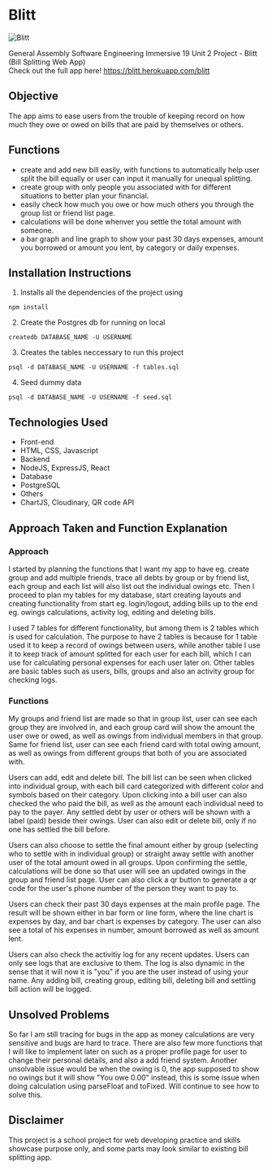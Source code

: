 # Blitt


![Blitt](https://user-images.githubusercontent.com/50238797/65367315-d7161d80-dc61-11e9-8f2d-9038afbe2a41.PNG)

General Assembly Software Engineering Immersive 19 Unit 2 Project - Blitt (Bill Splitting Web App)<br/>
Check out the full app here! https://blitt.herokuapp.com/blitt


## Objective
The app aims to ease users from the trouble of keeping record on how much they owe or owed on bills that are paid by themselves or others.

## Functions
- create and add new bill easily, with functions to automatically help user split the bill equally or user can input it manually for unequal splitting.
- create group with only people you associated with for different situations to better plan your financial.
- easily check how much you owe or how much others you through the group list or friend list page.
- calculations will be done whenver you settle the total amount with someone.
- a bar graph and line graph to show your past 30 days expenses, amount you borrowed or amount you lent, by category or daily expenses.

## Installation Instructions
1. Installs all the dependencies of the project using
```
npm install
````
2. Create the Postgres db for running on local
```
createdb DATABASE_NAME -U USERNAME
````
3. Creates the tables neccessary to run this project
```
psql -d DATABASE_NAME -U USERNAME -f tables.sql
````
4. Seed dummy data
```
psql -d DATABASE_NAME -U USERNAME -f seed.sql
````

## Technologies Used
- Front-end
 - HTML, CSS, Javascript
- Backend
 - NodeJS, ExpressJS, React
- Database
 - PostgreSQL
- Others
 - ChartJS, Cloudinary, QR code API

## Approach Taken and Function Explanation

### Approach
I started by planning the functions that I want my app to have eg. create group and add multiple friends, trace all debts by group or by friend list, each group and each list will also list out the individual owings etc. Then I proceed to plan my tables for my database, start creating layouts and creating functionality from start eg. login/logout, adding bills up to the end eg. owings calculations, activity log, editing and deleting bills.

I used 7 tables for different functionality, but among them is 2 tables which is used for calculation. The purpose to have 2 tables is because for 1 table used it to keep a record of owings between users, while another table I use it to keep track of amount splitted for each user for each bill, which I can use for calculating personal expenses for each user later on. Other tables are basic tables such as users, bills, groups and also an activity group for checking logs.

### Functions
My groups and friend list are made so that in group list, user can see each group they are involved in, and each group card will show the amount the user owe or owed, as well as owings from individual members in that group. Same for friend list, user can see each friend card with total owing amount, as well as owings from different groups that both of you are associated with.

Users can add, edit and delete bill. The bill list can be seen when clicked into individual group, with each bill card categorized with different color and symbols based on their category. Upon clicking into a bill user can also checked the who paid the bill, as well as the amount each individual need to pay to the payer. Any settled debt by user or others will be shown with a label (paid) beside their owings. User can also edit or delete bill, only if no one has settled the bill before.

Users can also choose to settle the final amount either by group (selecting who to settle with in individual group) or straight away settle with another user of the total amount owed in all groups. Upon confirming the settle, calculations will be done so that user will see an updated owings in the group and friend list page. User can also click a qr button to generate a qr code for the user's phone number of the person they want to pay to.

Users can check their past 30 days expenses at the main profile page. The result will be shown either in bar form or line form, where the line chart is expenses by day, and bar chart is expenses by category. The user can also see a total of his expenses in number, amount borrowed as well as amount lent.

Users can also check the activitiy log for any recent updates. Users can only see logs that are exclusive to them. The log is also dynamic in the sense that it will now it is "you" if you are the user instead of using your name. Any adding bill, creating group, editing bill, deleting bill and settling bill action will be logged.

## Unsolved Problems
So far I am still tracing for bugs in the app as money calculations are very sensitive and bugs are hard to trace. There are also few more functions that I will like to implement later on such as a proper profile page for user to change their personal details, and also a add friend system. Another unsolvable issue would be when the owing is 0, the app supposed to show no owings but it will show "You owe 0.00" instead, this is some issue when doing calculation using parseFloat and toFixed. Will continue to see how to solve this.

## Disclaimer
This project is a school project for web developing practice and skills showcase purpose only, and some parts may look similar to existing bill splitting app. 
